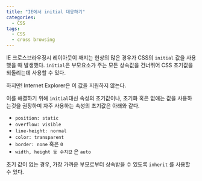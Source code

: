 ```yaml
---
title: "IE에서 initial 대응하기"
categories:
  - CSS
tags:
  - CSS
  - cross browsing
---
```


IE 크로스브라우징시 레이아웃이 깨지는 현상의 많은 경우가 CSS의 `initial` 값을 사용했을 때 발생했다. `initial`은 부모요소가 주는 모든 상속값을 건너뛰어 CSS 초기값을 되돌리는데 사용할 수 있다.

하지만! Internet Explorer은 이 값을 지원하지 않는다.

이를 해결하기 위해 `initial`대신 속성의 초기값이나, 초기화 혹은 없애는 값을 사용하는것을 권장하며 자주 사용하는 속성의 초기값은 아래와 같다.

* `position: static`
* `overflow: visible`
* `line-height: normal`
* `color: transparent`
* `border: none` 혹은 `0`
* `width, height 등 수치값` 은 `auto`

 초기 값이 없는 경우, 가장 가까운 부모로부터 상속받을 수 있도록  `inherit` 를 사용할 수 있다. 
